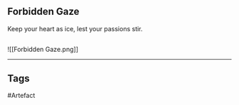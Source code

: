## Forbidden Gaze
Keep your heart as ice,
lest your passions stir.
## 
![[Forbidden Gaze.png]]

---
## Tags
#Artefact